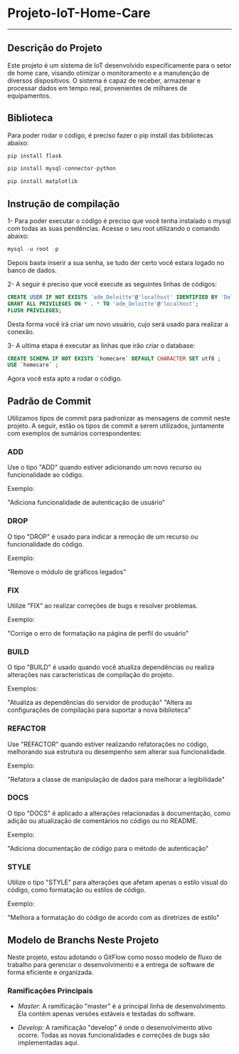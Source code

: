 # Projeto-IoT-Home-Care
---

## Descrição do Projeto
Este projeto é um sistema de IoT desenvolvido especificamente para o setor de home care, visando otimizar o monitoramento e a manutenção de diversos dispositivos. O sistema é capaz de receber, armazenar e processar dados em tempo real, provenientes de milhares de equipamentos.

## Biblioteca
Para poder rodar o código, é preciso fazer o pip install das bibliotecas abaixo:

 ```python
 pip install flask
 ```

 ```python
 pip install mysql-connector-python
 ```

 ```python
 pip install matplotlib
 ```

## Instrução de compilação 
 1- Para poder executar o código é preciso que você tenha instalado o mysql com todas as suas pendências. Acesse o seu root utilizando o comando abaixo:

 ```sql
 mysql -u root -p
 ```

 Depois basta inserir a sua senha, se tudo der certo você estara logado no banco de dados.

 2- A seguir é preciso que você execute as seguintes linhas de códigos:

 ```sql
CREATE USER IF NOT EXISTS 'adm_Deloitte'@'localhost' IDENTIFIED BY 'Deloitte'; 
GRANT ALL PRIVILEGES ON * . * TO 'adm_Deloitte'@'localhost'; 
FLUSH PRIVILEGES;
 ```

 Desta forma você irá criar um novo usuário, cujo será usado para realizar a conexão.

 3- A ultima etapa é executar as linhas que irão criar o database:

 ```sql
 CREATE SCHEMA IF NOT EXISTS `homecare` DEFAULT CHARACTER SET utf8 ;
USE `homecare` ;
```
Agora você esta apto a rodar o código.


## Padrão de Commit
Utilizamos tipos de commit para padronizar as mensagens de commit neste projeto. A seguir, estão os tipos de commit a serem utilizados, juntamente com exemplos de sumários correspondentes:

### ADD
Use o tipo "ADD" quando estiver adicionando um novo recurso ou funcionalidade ao código.

Exemplo:

"Adiciona funcionalidade de autenticação de usuário"


### DROP
O tipo "DROP" é usado para indicar a remoção de um recurso ou funcionalidade do código.

Exemplo:

"Remove o módulo de gráficos legados"


### FIX
Utilize "FIX" ao realizar correções de bugs e resolver problemas.

Exemplo:

"Corrige o erro de formatação na página de perfil do usuário"


### BUILD
O tipo "BUILD" é usado quando você atualiza dependências ou realiza alterações nas características de compilação do projeto.

Exemplos:

"Atualiza as dependências do servidor de produção"
"Altera as configurações de compilação para suportar a nova biblioteca"


### REFACTOR
Use "REFACTOR" quando estiver realizando refatorações no código, melhorando sua estrutura ou desempenho sem alterar sua funcionalidade.

Exemplo:

"Refatora a classe de manipulação de dados para melhorar a legibilidade"


### DOCS
O tipo "DOCS" é aplicado a alterações relacionadas à documentação, como adição ou atualização de comentários no código ou no README.

Exemplo:

"Adiciona documentação de código para o método de autenticação"


### STYLE
Utilize o tipo "STYLE" para alterações que afetam apenas o estilo visual do código, como formatação ou estilos de código.

Exemplo:

"Melhora a formatação do código de acordo com as diretrizes de estilo"


## Modelo de Branchs Neste Projeto
Neste projeto, estou adotando o GitFlow como nosso modelo de fluxo de trabalho para gerenciar o desenvolvimento e a entrega de software de forma eficiente e organizada.

### Ramificações Principais
- *Master*: A ramificação "master" é a principal linha de desenvolvimento. Ela contém apenas versões estáveis e testadas do software.

- *Develop*: A ramificação "develop" é onde o desenvolvimento ativo ocorre. Todas as novas funcionalidades e correções de bugs são implementadas aqui.

